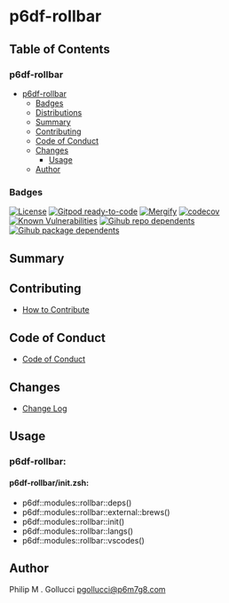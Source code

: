 # p6df-rollbar

## Table of Contents


### p6df-rollbar
- [p6df-rollbar](#p6df-rollbar)
  - [Badges](#badges)
  - [Distributions](#distributions)
  - [Summary](#summary)
  - [Contributing](#contributing)
  - [Code of Conduct](#code-of-conduct)
  - [Changes](#changes)
    - [Usage](#usage)
  - [Author](#author)

### Badges

[![License](https://img.shields.io/badge/License-Apache%202.0-yellowgreen.svg)](https://opensource.org/licenses/Apache-2.0)
[![Gitpod ready-to-code](https://img.shields.io/badge/Gitpod-ready--to--code-blue?logo=gitpod)](https://gitpod.io/#https://github.com/p6m7g8/p6df-rollbar)
[![Mergify](https://img.shields.io/endpoint.svg?url=https://gh.mergify.io/badges/p6m7g8/p6df-rollbar/&style=flat)](https://mergify.io)
[![codecov](https://codecov.io/gh/p6m7g8/p6df-rollbar/branch/master/graph/badge.svg?token=14Yj1fZbew)](https://codecov.io/gh/p6m7g8/p6df-rollbar)
[![Known Vulnerabilities](https://snyk.io/test/github/p6m7g8/p6df-rollbar/badge.svg?targetFile=package.json)](https://snyk.io/test/github/p6m7g8/p6df-rollbar?targetFile=package.json)
[![Gihub repo dependents](https://badgen.net/github/dependents-repo/p6m7g8/p6df-rollbar)](https://github.com/p6m7g8/p6df-rollbar/network/dependents?dependent_type=REPOSITORY)
[![Gihub package dependents](https://badgen.net/github/dependents-pkg/p6m7g8/p6df-rollbar)](https://github.com/p6m7g8/p6df-rollbar/network/dependents?dependent_type=PACKAGE)

## Summary

## Contributing

- [How to Contribute](CONTRIBUTING.md)

## Code of Conduct

- [Code of Conduct](https://github.com/p6m7g8/.github/blob/master/CODE_OF_CONDUCT.md)

## Changes

- [Change Log](CHANGELOG.md)

## Usage

### p6df-rollbar:

#### p6df-rollbar/init.zsh:

- p6df::modules::rollbar::deps()
- p6df::modules::rollbar::external::brews()
- p6df::modules::rollbar::init()
- p6df::modules::rollbar::langs()
- p6df::modules::rollbar::vscodes()



## Author

Philip M . Gollucci <pgollucci@p6m7g8.com>
